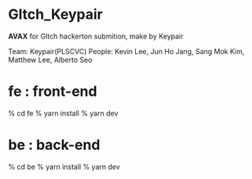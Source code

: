# Gltch_Keypair

**AVAX** for Gltch hackerton submition, make by Keypair

Team: Keypair(PLSCVC) 
People: Kevin Lee, Jun Ho Jang, Sang Mok Kim, Matthew Lee, Alberto Seo

# fe : front-end

% cd fe
% yarn install
% yarn dev

# be : back-end

% cd be
% yarn install
% yarn dev
